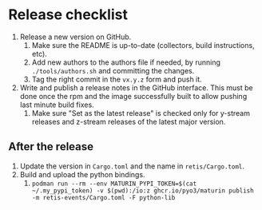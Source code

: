 # Release checklist

1. Release a new version on GitHub.
   1. Make sure the README is up-to-date (collectors, build instructions, etc).
   1. Add new authors to the authors file if needed, by running
      `./tools/authors.sh` and committing the changes.
   1. Tag the right commit in the `vx.y.z` form and push it.
1. Write and publish a release notes in the GitHub interface. This must be done
   once the rpm and the image successfully built to allow pushing last minute
   build fixes.
   1. Make sure "Set as the latest release" is checked only for y-stream
      releases and z-stream releases of the latest major version.

## After the release

1. Update the version in `Cargo.toml` and the name in `retis/Cargo.toml`.
1. Build and upload the python bindings.
   1. `podman run --rm --env MATURIN_PYPI_TOKEN=$(cat ~/.my_pypi_token) -v $(pwd):/io:z ghcr.io/pyo3/maturin publish -m retis-events/Cargo.toml -F python-lib`
